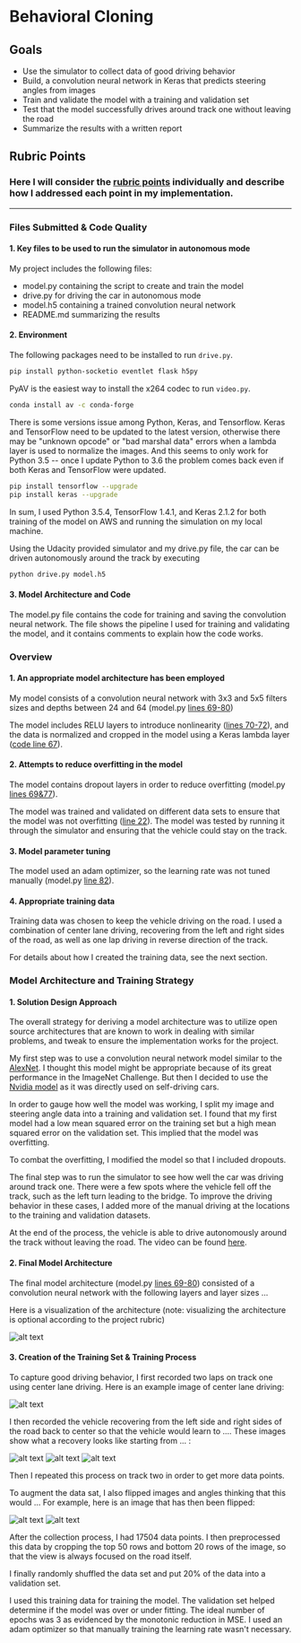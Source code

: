 # **Behavioral Cloning**

## Goals

* Use the simulator to collect data of good driving behavior
* Build, a convolution neural network in Keras that predicts steering angles from images
* Train and validate the model with a training and validation set
* Test that the model successfully drives around track one without leaving the road
* Summarize the results with a written report

[//]: # (Image References)

[image1]: https://devblogs.nvidia.com/parallelforall/wp-content/uploads/2016/08/cnn-architecture-624x890.png "Model Visualization"
[image2]: ./center_1.jpg "Grayscaling"
[image3]: ./correction-1.jpg "Recovery Image"
[image4]: ./correction-2.jpg "Recovery Image"
[image5]: ./correction-3.jpg "Recovery Image"
[image6]: ./center_1.jpg "Normal Image"
[image7]: ./center_1_flipped.jpg "Flipped Image"

## Rubric Points
### Here I will consider the [rubric points](https://review.udacity.com/#!/rubrics/432/view) individually and describe how I addressed each point in my implementation.  

---
### Files Submitted & Code Quality

#### 1. Key files to be used to run the simulator in autonomous mode

My project includes the following files:

* model.py containing the script to create and train the model
* drive.py for driving the car in autonomous mode
* model.h5 containing a trained convolution neural network 
* README.md summarizing the results

#### 2. Environment

The following packages need to be installed to run `drive.py`.

```bash
pip install python-socketio eventlet flask h5py
```

PyAV is the easiest way to install the x264 codec to run `video.py`.

```bash
conda install av -c conda-forge
```

There is some versions issue among Python, Keras, and Tensorflow. Keras and TensorFlow need to be updated to the latest version, otherwise there may be "unknown opcode" or "bad marshal data" errors when a lambda layer is used to normalize the images. And this seems to only work for Python 3.5 -- once I update Python to 3.6 the problem comes back even if both Keras and TensorFlow were updated.

```bash
pip install tensorflow --upgrade
pip install keras --upgrade
```

In sum, I used Python 3.5.4, TensorFlow 1.4.1, and Keras 2.1.2 for both training of the model on AWS and running the simulation on my local machine.

Using the Udacity provided simulator and my drive.py file, the car can be driven autonomously around the track by executing

```sh
python drive.py model.h5
```

#### 3. Model Architecture and Code

The model.py file contains the code for training and saving the convolution neural network. The file shows the pipeline I used for training and validating the model, and it contains comments to explain how the code works.

### Overview

#### 1. An appropriate model architecture has been employed

My model consists of a convolution neural network with 3x3 and 5x5 filters sizes and depths between 24 and 64 (model.py [lines 69-80](model.py#L69-L80))

The model includes RELU layers to introduce nonlinearity ([lines 70-72](model.py#L70-L72)), and the data is normalized and cropped in the model using a Keras lambda layer ([code line 67](model.py#L67)).

#### 2. Attempts to reduce overfitting in the model

The model contains dropout layers in order to reduce overfitting (model.py [lines 69](model.py#L69)[&77](model.py#L77)).

The model was trained and validated on different data sets to ensure that the model was not overfitting ([line 22](model.py#L22)). The model was tested by running it through the simulator and ensuring that the vehicle could stay on the track.

#### 3. Model parameter tuning

The model used an adam optimizer, so the learning rate was not tuned manually (model.py [line 82](model.py#L82)).

#### 4. Appropriate training data

Training data was chosen to keep the vehicle driving on the road. I used a combination of center lane driving, recovering from the left and right sides of the road, as well as one lap driving in reverse direction of the track.

For details about how I created the training data, see the next section.

### Model Architecture and Training Strategy

#### 1. Solution Design Approach

The overall strategy for deriving a model architecture was to utilize open source architectures that are known to work in dealing with similar problems, and tweak to ensure the implementation works for the project.

My first step was to use a convolution neural network model similar to the [AlexNet](https://papers.nips.cc/paper/4824-imagenet-classification-with-deep-convolutional-neural-networks). I thought this model might be appropriate because of its great performance in the ImageNet Challenge. But then I decided to use the [Nvidia model](https://devblogs.nvidia.com/parallelforall/deep-learning-self-driving-cars/) as it was directly used on self-driving cars.

In order to gauge how well the model was working, I split my image and steering angle data into a training and validation set. I found that my first model had a low mean squared error on the training set but a high mean squared error on the validation set. This implied that the model was overfitting.

To combat the overfitting, I modified the model so that I included dropouts.

The final step was to run the simulator to see how well the car was driving around track one. There were a few spots where the vehicle fell off the track, such as the left turn leading to the bridge. To improve the driving behavior in these cases, I added more of the manual driving at the locations to the training and validation datasets.

At the end of the process, the vehicle is able to drive autonomously around the track without leaving the road. The video can be found [here](./run1.mp4).

#### 2. Final Model Architecture

The final model architecture (model.py [lines 69-80](model.py#L69-L80)) consisted of a convolution neural network with the following layers and layer sizes ...

Here is a visualization of the architecture (note: visualizing the architecture is optional according to the project rubric)

![alt text][image1]

#### 3. Creation of the Training Set & Training Process

To capture good driving behavior, I first recorded two laps on track one using center lane driving. Here is an example image of center lane driving:

![alt text][image2]

I then recorded the vehicle recovering from the left side and right sides of the road back to center so that the vehicle would learn to .... These images show what a recovery looks like starting from ... :

![alt text][image3]
![alt text][image4]
![alt text][image5]

Then I repeated this process on track two in order to get more data points.

To augment the data sat, I also flipped images and angles thinking that this would ... For example, here is an image that has then been flipped:

![alt text][image6]
![alt text][image7]

After the collection process, I had 17504 data points. I then preprocessed this data by cropping the top 50 rows and bottom 20 rows of the image, so that the view is always focused on the road itself.

I finally randomly shuffled the data set and put 20% of the data into a validation set.

I used this training data for training the model. The validation set helped determine if the model was over or under fitting. The ideal number of epochs was 3 as evidenced by the monotonic reduction in MSE. I used an adam optimizer so that manually training the learning rate wasn't necessary.
